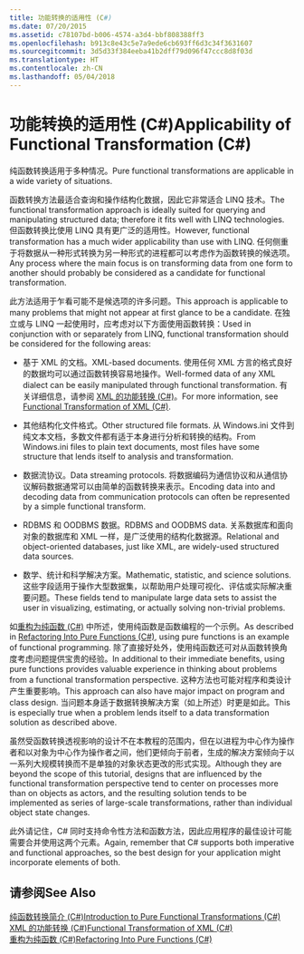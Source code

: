 ```yaml
---
title: 功能转换的适用性 (C#)
ms.date: 07/20/2015
ms.assetid: c78107bd-b006-4574-a3d4-bbf808388ff3
ms.openlocfilehash: b913c8e43c5e7a9ede6cb693ff6d3c34f3631607
ms.sourcegitcommit: 3d5d33f384eeba41b2dff79d096f47ccc8d8f03d
ms.translationtype: HT
ms.contentlocale: zh-CN
ms.lasthandoff: 05/04/2018
---
```

# <a name="applicability-of-functional-transformation-c"></a><span data-ttu-id="33cf8-102">功能转换的适用性 (C#)</span><span class="sxs-lookup"><span data-stu-id="33cf8-102">Applicability of Functional Transformation (C#)</span></span>
<span data-ttu-id="33cf8-103">纯函数转换适用于多种情况。</span><span class="sxs-lookup"><span data-stu-id="33cf8-103">Pure functional transformations are applicable in a wide variety of situations.</span></span>  
  
 <span data-ttu-id="33cf8-104">函数转换方法最适合查询和操作结构化数据，因此它非常适合 LINQ 技术。</span><span class="sxs-lookup"><span data-stu-id="33cf8-104">The functional transformation approach is ideally suited for querying and manipulating structured data; therefore it fits well with LINQ technologies.</span></span> <span data-ttu-id="33cf8-105">但函数转换比使用 LINQ 具有更广泛的适用性。</span><span class="sxs-lookup"><span data-stu-id="33cf8-105">However, functional transformation has a much wider applicability than use with LINQ.</span></span> <span data-ttu-id="33cf8-106">任何侧重于将数据从一种形式转换为另一种形式的进程都可以考虑作为函数转换的候选项。</span><span class="sxs-lookup"><span data-stu-id="33cf8-106">Any process where the main focus is on transforming data from one form to another should probably be considered as a candidate for functional transformation.</span></span>  
  
 <span data-ttu-id="33cf8-107">此方法适用于乍看可能不是候选项的许多问题。</span><span class="sxs-lookup"><span data-stu-id="33cf8-107">This approach is applicable to many problems that might not appear at first glance to be a candidate.</span></span> <span data-ttu-id="33cf8-108">在独立或与 LINQ 一起使用时，应考虑对以下方面使用函数转换：</span><span class="sxs-lookup"><span data-stu-id="33cf8-108">Used in conjunction with or separately from LINQ, functional transformation should be considered for the following areas:</span></span>  
  
-   <span data-ttu-id="33cf8-109">基于 XML 的文档。</span><span class="sxs-lookup"><span data-stu-id="33cf8-109">XML-based documents.</span></span> <span data-ttu-id="33cf8-110">使用任何 XML 方言的格式良好的数据均可以通过函数转换容易地操作。</span><span class="sxs-lookup"><span data-stu-id="33cf8-110">Well-formed data of any XML dialect can be easily manipulated through functional transformation.</span></span> <span data-ttu-id="33cf8-111">有关详细信息，请参阅 [XML 的功能转换 (C#)](../../../../csharp/programming-guide/concepts/linq/functional-transformation-of-xml.md)。</span><span class="sxs-lookup"><span data-stu-id="33cf8-111">For more information, see [Functional Transformation of XML (C#)](../../../../csharp/programming-guide/concepts/linq/functional-transformation-of-xml.md).</span></span>  
  
-   <span data-ttu-id="33cf8-112">其他结构化文件格式。</span><span class="sxs-lookup"><span data-stu-id="33cf8-112">Other structured file formats.</span></span> <span data-ttu-id="33cf8-113">从 Windows.ini 文件到纯文本文档，多数文件都有适于本身进行分析和转换的结构。</span><span class="sxs-lookup"><span data-stu-id="33cf8-113">From Windows.ini files to plain text documents, most files have some structure that lends itself to analysis and transformation.</span></span>  
  
-   <span data-ttu-id="33cf8-114">数据流协议。</span><span class="sxs-lookup"><span data-stu-id="33cf8-114">Data streaming protocols.</span></span> <span data-ttu-id="33cf8-115">将数据编码为通信协议和从通信协议解码数据通常可以由简单的函数转换来表示。</span><span class="sxs-lookup"><span data-stu-id="33cf8-115">Encoding data into and decoding data from communication protocols can often be represented by a simple functional transform.</span></span>  
  
-   <span data-ttu-id="33cf8-116">RDBMS 和 OODBMS 数据。</span><span class="sxs-lookup"><span data-stu-id="33cf8-116">RDBMS and OODBMS data.</span></span> <span data-ttu-id="33cf8-117">关系数据库和面向对象的数据库和 XML 一样，是广泛使用的结构化数据源。</span><span class="sxs-lookup"><span data-stu-id="33cf8-117">Relational and object-oriented databases, just like XML, are widely-used structured data sources.</span></span>  
  
-   <span data-ttu-id="33cf8-118">数学、统计和科学解决方案。</span><span class="sxs-lookup"><span data-stu-id="33cf8-118">Mathematic, statistic, and science solutions.</span></span> <span data-ttu-id="33cf8-119">这些字段适用于操作大型数据集，以帮助用户处理可视化、评估或实际解决重要问题。</span><span class="sxs-lookup"><span data-stu-id="33cf8-119">These fields tend to manipulate large data sets to assist the user in visualizing, estimating, or actually solving non-trivial problems.</span></span>  
  
 <span data-ttu-id="33cf8-120">如[重构为纯函数 (C#)](../../../../csharp/programming-guide/concepts/linq/refactoring-into-pure-functions.md) 中所述，使用纯函数是函数编程的一个示例。</span><span class="sxs-lookup"><span data-stu-id="33cf8-120">As described in [Refactoring Into Pure Functions (C#)](../../../../csharp/programming-guide/concepts/linq/refactoring-into-pure-functions.md), using pure functions is an example of functional programming.</span></span> <span data-ttu-id="33cf8-121">除了直接好处外，使用纯函数还可对从函数转换角度考虑问题提供宝贵的经验。</span><span class="sxs-lookup"><span data-stu-id="33cf8-121">In additional to their immediate benefits, using pure functions provides valuable experience in thinking about problems from a functional transformation perspective.</span></span> <span data-ttu-id="33cf8-122">这种方法也可能对程序和类设计产生重要影响。</span><span class="sxs-lookup"><span data-stu-id="33cf8-122">This approach can also have major impact on program and class design.</span></span> <span data-ttu-id="33cf8-123">当问题本身适于数据转换解决方案（如上所述）时更是如此。</span><span class="sxs-lookup"><span data-stu-id="33cf8-123">This is especially true when a problem lends itself to a data transformation solution as described above.</span></span>  
  
 <span data-ttu-id="33cf8-124">虽然受函数转换透视影响的设计不在本教程的范围内，但在以进程为中心作为操作者和以对象为中心作为操作者之间，他们更倾向于前者，生成的解决方案倾向于以一系列大规模转换而不是单独的对象状态更改的形式实现。</span><span class="sxs-lookup"><span data-stu-id="33cf8-124">Although they are beyond the scope of this tutorial, designs that are influenced by the functional transformation perspective tend to center on processes more than on objects as actors, and the resulting solution tends to be implemented as series of large-scale transformations, rather than individual object state changes.</span></span>  
  
 <span data-ttu-id="33cf8-125">此外请记住，C# 同时支持命令性方法和函数方法，因此应用程序的最佳设计可能需要合并使用这两个元素。</span><span class="sxs-lookup"><span data-stu-id="33cf8-125">Again, remember that C# supports both imperative and functional approaches, so the best design for your application might incorporate elements of both.</span></span>  
  
## <a name="see-also"></a><span data-ttu-id="33cf8-126">请参阅</span><span class="sxs-lookup"><span data-stu-id="33cf8-126">See Also</span></span>  
 [<span data-ttu-id="33cf8-127">纯函数转换简介 (C#)</span><span class="sxs-lookup"><span data-stu-id="33cf8-127">Introduction to Pure Functional Transformations (C#)</span></span>](../../../../csharp/programming-guide/concepts/linq/introduction-to-pure-functional-transformations.md)  
 [<span data-ttu-id="33cf8-128">XML 的功能转换 (C#)</span><span class="sxs-lookup"><span data-stu-id="33cf8-128">Functional Transformation of XML (C#)</span></span>](../../../../csharp/programming-guide/concepts/linq/functional-transformation-of-xml.md)  
 [<span data-ttu-id="33cf8-129">重构为纯函数 (C#)</span><span class="sxs-lookup"><span data-stu-id="33cf8-129">Refactoring Into Pure Functions (C#)</span></span>](../../../../csharp/programming-guide/concepts/linq/refactoring-into-pure-functions.md)
